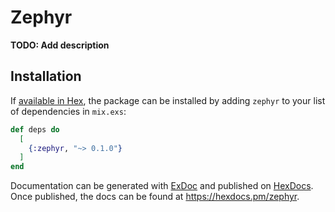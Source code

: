 # Zephyr

**TODO: Add description**

## Installation

If [available in Hex](https://hex.pm/docs/publish), the package can be installed
by adding `zephyr` to your list of dependencies in `mix.exs`:

```elixir
def deps do
  [
    {:zephyr, "~> 0.1.0"}
  ]
end
```

Documentation can be generated with [ExDoc](https://github.com/elixir-lang/ex_doc)
and published on [HexDocs](https://hexdocs.pm). Once published, the docs can
be found at <https://hexdocs.pm/zephyr>.

